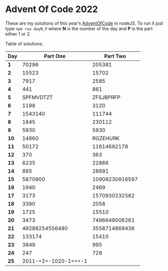 # Advent Of Code 2022
These are my solutions of this year’s [AdventOfCode](https://adventofcode.com/2022) in nodeJS.
To run it just type `npm run dayN_P` where **N** is the number of the day and **P** is the part either 1 or 2.

Table of solutions:

| Day    | Part One             | Part Two       |
|--------|----------------------|----------------|
| **1**  | 70296                | 205381         |
| **2**  | 15523                | 15702          |
| **3**  | 7917                 | 2585           |
| **4**  | 441                  | 861            |
| **5**  | SPFMVDTZT            | ZFSJBPRFP      |
| **6**  | 1198                 | 3120           |
| **7**  | 1543140              | 111744         |
| **8**  | 1845                 | 230112         |
| **9**  | 5930                 | 5930           |
| **10** | 14860                | RGZEHURK       |
| **11** | 50172                | 11614682178    |
| **12** | 370                  | 363            |
| **13** | 6235                 | 22866          |
| **14** | 885                  | 28691          |
| **15** | 5870800              | 10908230916597 |
| **16** | 1940                 | 2469           |
| **17** | 3173                 | 1570930232582  |
| **18** | 3390                 | 2058           |
| **19** | 1725                 | 15510          |
| **20** | 3473                 | 7496649006261  |
| **21** | 49288254556480       | 3558714869436  |
| **22** | 133174               | 15410          |
| **23** | 3849                 | 995            |
| **24** | 247                  | 728            |
| **25** | 2011-=2=-1020-1===-1 |
